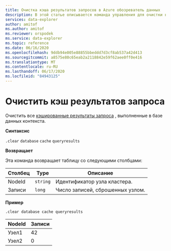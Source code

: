 ```yaml
---
title: Очистка кэша результатов запросов в Azure обозреватель данных
description: В этой статье описывается команда управления для очистки кэшированной схемы базы данных в Azure обозреватель данных.
services: data-explorer
author: amitof
ms.author: amitof
ms.reviewer: orspodek
ms.service: data-explorer
ms.topic: reference
ms.date: 06/16/2020
ms.openlocfilehash: 9ddb94e005e88855bbeddd7d3cf8ab537a42d413
ms.sourcegitcommit: a8575e80c65eab2a2118842e59f62aee0ff0e416
ms.translationtype: MT
ms.contentlocale: ru-RU
ms.lasthandoff: 06/17/2020
ms.locfileid: "84943125"
---
```

# <a name="clear-query-results-cache"></a>Очистить кэш результатов запроса

Очистить все [кэшированные результаты запроса](../query/query-results-cache.md) , выполненные в базе данных контекста.

**Синтаксис**

`.clear` `database` `cache` `queryresults`

**Возвращает**

Эта команда возвращает таблицу со следующими столбцами:

|Столбец    |Type    |Описание
|---|---|---
|NodeId|`string`|Идентификатор узла кластера.
|Записи|`long`|Число записей, сброшенных узлом.

**Пример**

```kusto
.clear database cache queryresults
```

|NodeId|Записи|
|---|---|
|Узел1|42
|Узел2|0
